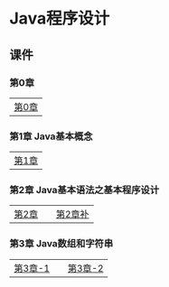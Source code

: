 # Java程序设计

## 课件

### 第0章

|    |
| ---- |
|[第0章](./CourseWare/JavaChapters/Jchapter-0.html)|

### 第1章 Java基本概念

|    |
| ---- |
|[第1章](./CourseWare/JavaChapters/Jchapter-1.html)|

### 第2章 Java基本语法之基本程序设计

|    |    |    |
| ---- | ---- | ---- |
|[第2章](./CourseWare/JavaChapters/Jchapter-2.html)|  |[第2章补](./CourseWare/JavaChapters/Jchapter-2-add.html)|

### 第3章 Java数组和字符串

|    |    |    |
| ---- | ---- | ---- |
|[第3章-1](./CourseWare/JavaChapters/Jchapter-3-1.html)|  |[第3章-2](./CourseWare/JavaChapters/Jchapter-3-2.html)|